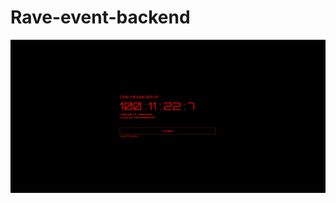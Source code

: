 # Rave-event-backend
![](https://raw.githubusercontent.com/DjordjevicN/Rave-event-frontend/main/rave-party.jpg)
